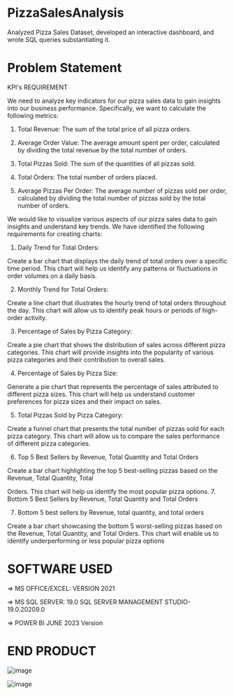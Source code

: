 # PizzaSalesAnalysis
Analyzed Pizza Sales Dataset, developed an interactive dashboard, and wrote SQL queries substantiating it. 

# Problem Statement

KPI's REQUIREMENT

We need to analyze key indicators for our pizza sales data to gain insights into our business performance. Specifically, we want to calculate the following metrics:

1. Total Revenue: The sum of the total price of all pizza orders.

2. Average Order Value: The average amount spent per order, calculated by dividing the total revenue by the total number of orders.

3. Total Pizzas Sold: The sum of the quantities of all pizzas sold.

4. Total Orders: The total number of orders placed.

5. Average Pizzas Per Order: The average number of pizzas sold per order, calculated by dividing the total number of pizzas sold by the total number of orders.

We would like to visualize various aspects of our pizza sales data to gain insights and understand key trends. We have identified the following requirements for creating charts:

1. Daily Trend for Total Orders:

Create a bar chart that displays the daily trend of total orders over a specific time period. This chart will help us identify any patterns or fluctuations in order volumes on a daily basis.

2. Monthly Trend for Total Orders:

Create a line chart that illustrates the hourly trend of total orders throughout the day. This chart will allow us to identify peak hours or periods of high-order activity.

3. Percentage of Sales by Pizza Category:

Create a pie chart that shows the distribution of sales across different pizza categories. This chart will provide insights into the popularity of various pizza categories and their contribution to overall sales.

4. Percentage of Sales by Pizza Size:

Generate a pie chart that represents the percentage of sales attributed to different pizza sizes. This chart will help us understand customer preferences for pizza sizes and their impact on sales.

5. Total Pizzas Sold by Pizza Category:

Create a funnel chart that presents the total number of pizzas sold for each pizza category. This chart will allow us to compare the sales performance of different pizza categories.

6. Top 5 Best Sellers by Revenue, Total Quantity and Total Orders

Create a bar chart highlighting the top 5 best-selling pizzas based on the Revenue, Total Quantity, Total

Orders. This chart will help us identify the most popular pizza options. 7. Bottom 5 Best Sellers by Revenue, Total Quantity and Total Orders

7. Bottom 5 best sellers by Revenue, total quantity, and total orders

Create a bar chart showcasing the bottom 5 worst-selling pizzas based on the Revenue, Total Quantity, and Total Orders. This chart will enable us to identify underperforming or less popular pizza options


# SOFTWARE USED

=> MS OFFICE/EXCEL: VERSION 2021

=> MS SQL SERVER: 19.0 SQL SERVER MANAGEMENT STUDIO-19.0.20209.0

=> POWER BI JUNE 2023 Version

# END PRODUCT

![image](https://github.com/iparth36i/PizzaSalesAnalysis/assets/74725717/d27f86a2-0daf-44ca-8c5e-8df5bdc44cc2)

![image](https://github.com/iparth36i/PizzaSalesAnalysis/assets/74725717/723738c8-be00-4a10-8c85-bded5fa6002b)



